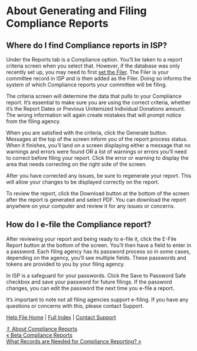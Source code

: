  About Generating and Filing Compliance Reports
==========

Where do I find Compliance reports in ISP?
----------

Under the Reports tab is a Compliance option. You’ll be taken to a report criteria screen when you select that. However, if the database was only recently set up, you may need to first [set the Filer](https://ispolitical.com/What-Records-are-Needed-for-Compliance-Reporting/). The Filer is your committee record in ISP and is then added as the Filer. Doing so informs the system of which Compliance reports your committee will be filing.

The criteria screen will determine the data that pulls to your Compliance report. It’s essential to make sure you are using the correct criteria, whether it’s the Report Dates or Previous Unitemized Individual Donations amount. The wrong information will again create mistakes that will prompt notice from the filing agency.

When you are satisfied with the criteria, click the Generate button. Messages at the top of the screen inform you of the report process status. When it finishes, you’ll land on a screen displaying either a message that no warnings and errors were found OR a list of warnings or errors you’ll need to correct before filing your report. Click the error or warning to display the area that needs correcting on the right side of the screen. 

After you have corrected any issues, be sure to regenerate your report. This will allow your changes to be displayed correctly on the report.

To review the report, click the Download button at the bottom of the screen after the report is generated and select PDF. You can download the report anywhere on your computer and review it for any issues or concerns.

How do I e-file the Compliance report?
----------

After reviewing your report and being ready to e-file it, click the E-File Report button at the bottom of the screen. You’ll then have a field to enter in a password. Each filing agency has its password process so in some cases, depending on the agency, you’ll see multiple fields. These passwords and tokens are provided to you by your filing agency. 

In ISP is a safeguard for your passwords. Click the Save to Password Safe checkbox and save your password for future filings. If the password changes, you can edit the password the next time you e-file a report.

It’s important to note not all filing agencies support e-filing. If you have any questions or concerns with this, please contact Support.

[Help File Home](/help/) | [Full Index](/Help-File-Directory/) | [Contact Support](mailto:support@ISPolitical.com)

[⇑ About Compliance Reports](/About-Compliance-Reports)  
[« Beta Compliance Reports](/Beta-Compliance-Reports)  
[What Records are Needed for Compliance Reporting? »](/What-Records-are-Needed-for-Compliance-Reporting)